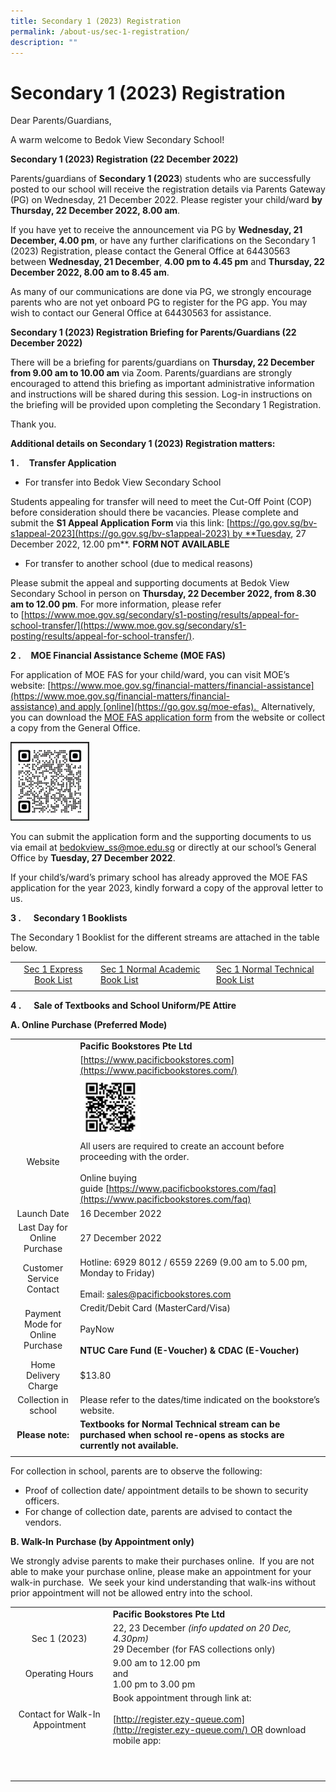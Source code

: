 ```yaml
---
title: Secondary 1 (2023) Registration
permalink: /about-us/sec-1-registration/
description: ""
---
```

# Secondary 1 (2023) Registration

Dear Parents/Guardians,

A warm welcome to Bedok View Secondary School!

**Secondary 1 (2023) Registration (22 December 2022)**

Parents/guardians of **Secondary 1 (2023**) students who are successfully posted to our school will receive the registration details via Parents Gateway (PG) on Wednesday, 21 December 2022. Please register your child/ward **by Thursday, 22 December 2022, 8.00 am**. 

If you have yet to receive the announcement via PG by **Wednesday, 21 December, 4.00 pm**, or have any further clarifications on the Secondary 1 (2023) Registration, please contact the General Office at 64430563 between **Wednesday, 21 December**, **4.00 pm to 4.45 pm** and **Thursday, 22 December 2022, 8.00 am to 8.45 am**.

As many of our communications are done via PG, we strongly encourage parents who are not yet onboard PG to register for the PG app. You may wish to contact our General Office at 64430563 for assistance.

**Secondary 1 (2023) Registration Briefing for Parents/Guardians (22 December 2022)**

There will be a briefing for parents/guardians on **Thursday, 22 December from 9.00 am to 10.00 am** via Zoom. Parents/guardians are strongly encouraged to attend this briefing as important administrative information and instructions will be shared during this session. Log-in instructions on the briefing will be provided upon completing the Secondary 1 Registration.

Thank you.

**Additional details on Secondary 1 (2023) Registration matters:**

**1 \.**    **Transfer Application**
*   For transfer into Bedok View Secondary School

Students appealing for transfer will need to meet the Cut-Off Point (COP) before consideration should there be vacancies. Please complete and submit the **S1 Appeal Application Form** via this link: [https://go.gov.sg/bv-s1appeal-2023](https://go.gov.sg/bv-s1appeal-2023) by **Tuesday, 27 December 2022, 12.00 pm**. **FORM NOT AVAILABLE**

*   For transfer to another school (due to medical reasons)

Please submit the appeal and supporting documents at Bedok View Secondary School in person on **Thursday, 22 December 2022, from 8.30 am to 12.00 pm**. For more information, please refer to [https://www.moe.gov.sg/secondary/s1-posting/results/appeal-for-school-transfer/](https://www.moe.gov.sg/secondary/s1-posting/results/appeal-for-school-transfer/).

**2 \.**    **MOE Financial Assistance Scheme (MOE FAS)**

For application of MOE FAS for your child/ward, you can visit MOE’s website: [https://www.moe.gov.sg/financial-matters/financial-assistance](https://www.moe.gov.sg/financial-matters/financial-assistance) and apply [online](https://go.gov.sg/moe-efas).  Alternatively, you can download the [MOE FAS application form](/files/MOE-FAS-Application-Form-Oct-2022.pdf) from the website or collect a copy from the General Office.

<img src="/images/MOE_FAS.png" style="width:25%">

You can submit the application form and the supporting documents to us via email at [bedokview\_ss@moe.edu.sg](mailto:bedokview_ss@moe.edu.sg) or directly at our school’s General Office by **Tuesday, 27 December 2022**. 

If your child’s/ward’s primary school has already approved the MOE FAS application for the year 2023, kindly forward a copy of the approval letter to us.

**3 \.**     **Secondary 1 Booklists**

The Secondary 1 Booklist for the different streams are attached in the table below.

|   |   |   |
|:-:|---|---|
| [Sec 1 Express Book List](/files/Sec%201%20Express%20Booklist.pdf)  | [Sec 1 Normal Academic Book List](/files/Sec%201%20NA%20Booklist.pdf)  | [Sec 1 Normal Technical  Book List](/files/Sec%201%20NT%20Booklist.pdf)  |
|   |   |   |

**4 \.**     **Sale of Textbooks and School Uniform/PE Attire**

**A. Online Purchase (Preferred Mode)**

|   |   |
|:-:|---|
|   | **Pacific Bookstores Pte Ltd**  |
| <br><br><br><br><br><br>Website  | [https://www.pacificbookstores.com](https://www.pacificbookstores.com/)<br> <img src="/images/Pacific_Bookstore.png" style="width:25%"><br>All users are required to create an account before proceeding with the order.<br><br>Online buying guide [https://www.pacificbookstores.com/faq](https://www.pacificbookstores.com/faq)  |
| Launch Date  | 16 December 2022  |
| Last Day for Online Purchase  | 27 December 2022  |
| Customer Service Contact  | Hotline: 6929 8012 / 6559 2269 (9.00 am to 5.00 pm, Monday to Friday)<br><br>Email: [sales@pacificbookstores.com](mailto:sales@pacificbookstores.com)  |
| Payment Mode for Online Purchase  | Credit/Debit Card (MasterCard/Visa)<br><br>PayNow<br><br>**NTUC Care Fund (E-Voucher) & CDAC (E-Voucher)**  |
| Home Delivery Charge  | $13.80  |
| Collection in school  | Please refer to the dates/time indicated on the bookstore’s website.  |
| **Please note:**  | **Textbooks for Normal Technical stream can be purchased when school re-opens as stocks are currently not available.**  |
|   |   |

For collection in school, parents are to observe the following:

*   Proof of collection date/ appointment details to be shown to security officers.
*   For change of collection date, parents are advised to contact the vendors.

**B. Walk-In** **Purchase (by Appointment only)**

We strongly advise parents to make their purchases online.  If you are not able to make your purchase online, please make an appointment for your walk-in purchase.  We seek your kind understanding that walk-ins without prior appointment will not be allowed entry into the school.

|   |   |
|:-:|---|
|   | **Pacific Bookstores Pte Ltd**  |
| Sec 1 (2023)  | 22, 23 December _(info updated on 20 Dec, 4.30pm)_  <br>29 December (for FAS collections only)  |
| Operating Hours  | 9.00 am to 12.00 pm <br>and  <br>1.00 pm to 3.00 pm  |
| Contact for Walk-In Appointment  | Book appointment through link at:<br><br>[http://register.ezy-queue.com](http://register.ezy-queue.com/) OR download mobile app:  |
|   |   |
|   |   |
|   |   |
|   |   |
|   |   |
|   |   |
|   |   |
|   |   |
|   |   |
|   |   |